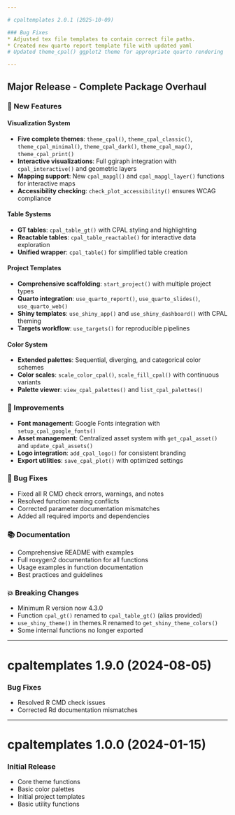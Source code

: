 ```yaml
---

# cpaltemplates 2.0.1 (2025-10-09)

### Bug Fixes
* Adjusted tex file templates to contain correct file paths.
* Created new quarto report template file with updated yaml
# Updated theme_cpal() ggplot2 theme for appropriate quarto rendering

---
```


## Major Release - Complete Package Overhaul

### 🎉 New Features

#### Visualization System
* **Five complete themes**: `theme_cpal()`, `theme_cpal_classic()`, `theme_cpal_minimal()`, `theme_cpal_dark()`, `theme_cpal_map()`, `theme_cpal_print()`
* **Interactive visualizations**: Full ggiraph integration with `cpal_interactive()` and geometric layers
* **Mapping support**: New `cpal_mapgl()` and `cpal_mapgl_layer()` functions for interactive maps
* **Accessibility checking**: `check_plot_accessibility()` ensures WCAG compliance

#### Table Systems
* **GT tables**: `cpal_table_gt()` with CPAL styling and highlighting
* **Reactable tables**: `cpal_table_reactable()` for interactive data exploration
* **Unified wrapper**: `cpal_table()` for simplified table creation

#### Project Templates
* **Comprehensive scaffolding**: `start_project()` with multiple project types
* **Quarto integration**: `use_quarto_report()`, `use_quarto_slides()`, `use_quarto_web()`
* **Shiny templates**: `use_shiny_app()` and `use_shiny_dashboard()` with CPAL theming
* **Targets workflow**: `use_targets()` for reproducible pipelines

#### Color System
* **Extended palettes**: Sequential, diverging, and categorical color schemes
* **Color scales**: `scale_color_cpal()`, `scale_fill_cpal()` with continuous variants
* **Palette viewer**: `view_cpal_palettes()` and `list_cpal_palettes()`

### 🔧 Improvements

* **Font management**: Google Fonts integration with `setup_cpal_google_fonts()`
* **Asset management**: Centralized asset system with `get_cpal_asset()` and `update_cpal_assets()`
* **Logo integration**: `add_cpal_logo()` for consistent branding
* **Export utilities**: `save_cpal_plot()` with optimized settings

### 🐛 Bug Fixes

* Fixed all R CMD check errors, warnings, and notes
* Resolved function naming conflicts
* Corrected parameter documentation mismatches
* Added all required imports and dependencies

### 📚 Documentation

* Comprehensive README with examples
* Full roxygen2 documentation for all functions
* Usage examples in function documentation
* Best practices and guidelines

### 💥 Breaking Changes

* Minimum R version now 4.3.0
* Function `cpal_gt()` renamed to `cpal_table_gt()` (alias provided)
* `use_shiny_theme()` in themes.R renamed to `get_shiny_theme_colors()`
* Some internal functions no longer exported

---

# cpaltemplates 1.9.0 (2024-08-05)

### Bug Fixes
* Resolved R CMD check issues
* Corrected Rd documentation mismatches

---

# cpaltemplates 1.0.0 (2024-01-15)

### Initial Release
* Core theme functions
* Basic color palettes
* Initial project templates
* Basic utility functions
